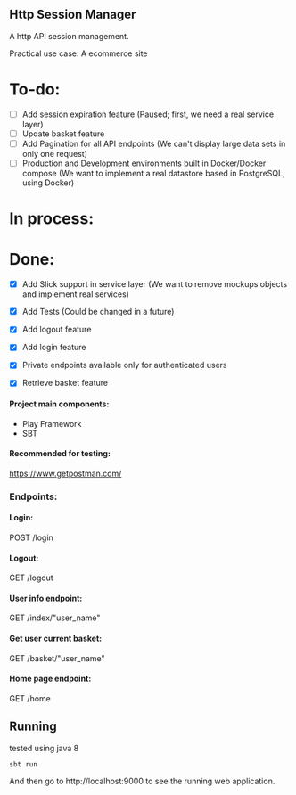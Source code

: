 
## Http Session Manager
A http API session management.

Practical use case: A ecommerce site


# To-do:

- [ ] Add session expiration feature (Paused; first, we need a real service layer)
- [ ] Update basket feature
- [ ] Add Pagination for all API endpoints (We can't display large data sets in only one request)
- [ ] Production and Development environments built in Docker/Docker compose (We want to implement a real datastore based in PostgreSQL, using Docker)

# In process:


# Done:
- [x] Add Slick support in service layer (We want to remove mockups objects and implement real services)
- [x] Add Tests (Could be changed in a future)
- [x] Add logout feature
- [x] Add login feature
- [x] Private endpoints available only for authenticated users
- [x] Retrieve basket feature





#### Project main components:
* Play Framework
* SBT

#### Recommended for testing:
https://www.getpostman.com/


### Endpoints:

#### Login:
POST /login 

#### Logout:
GET /logout

#### User info endpoint:

GET  /index/"user_name" 

#### Get user current basket:

GET  /basket/"user_name"


#### Home page endpoint:
GET  /home


## Running
tested using java 8

```
sbt run
```

And then go to http://localhost:9000 to see the running web application.

